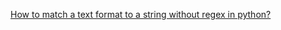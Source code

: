 [How to match a text format to a string without regex in python?](https://stackoverflow.com/questions/5668904/how-to-match-a-text-format-to-a-string-without-regex-in-python)